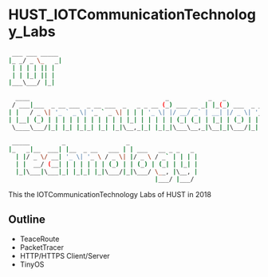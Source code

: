 # HUST_IOTCommunicationTechnology_Labs
```sh
 ___ ___ _____ 
|_ _/ _ \_   _|
 | | | | || |  
 | | |_| || |  
|___\___/ |_|  
               
  ____                                      _           _   _             
 / ___|___  _ __ ___  _ __ ___  _   _ _ __ (_) ___ __ _| |_(_) ___  _ __  
| |   / _ \| '_ ` _ \| '_ ` _ \| | | | '_ \| |/ __/ _` | __| |/ _ \| '_ \ 
| |__| (_) | | | | | | | | | | | |_| | | | | | (_| (_| | |_| | (_) | | | |
 \____\___/|_| |_| |_|_| |_| |_|\__,_|_| |_|_|\___\__,_|\__|_|\___/|_| |_|
                                                                          
 _____         _                 _                   
|_   _|__  ___| |__  _ __   ___ | | ___   __ _ _   _ 
  | |/ _ \/ __| '_ \| '_ \ / _ \| |/ _ \ / _` | | | |
  | |  __/ (__| | | | | | | (_) | | (_) | (_| | |_| |
  |_|\___|\___|_| |_|_| |_|\___/|_|\___/ \__, |\__, |
                                         |___/ |___/ 

```
This the IOTCommunicationTechnology Labs of HUST in 2018
## Outline
- TeaceRoute
- PacketTracer
- HTTP/HTTPS Client/Server 
- TinyOS